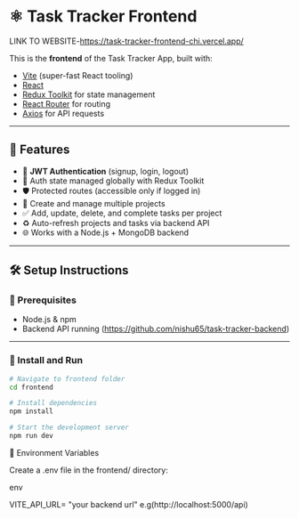 # ⚛️ Task Tracker Frontend

LINK TO WEBSITE-https://task-tracker-frontend-chi.vercel.app/



This is the **frontend** of the Task Tracker App, built with:

- [Vite](https://vitejs.dev/) (super-fast React tooling)
- [React](https://reactjs.org/)
- [Redux Toolkit](https://redux-toolkit.js.org/) for state management
- [React Router](https://reactrouter.com/) for routing
- [Axios](https://axios-http.com/) for API requests

-----------------------------------------------------------------------------------------------------

## 📸 Features


- 🔐 **JWT Authentication** (signup, login, logout)
- 🧠 Auth state managed globally with Redux Toolkit
- 🛡️ Protected routes (accessible only if logged in)
- 📁 Create and manage multiple projects
- ✅ Add, update, delete, and complete tasks per project
- ♻️ Auto-refresh projects and tasks via backend API
- 🌐 Works with a Node.js + MongoDB backend


-----------------------------------------------------------------------------------------------------------

## 🛠️ Setup Instructions

### 🔹 Prerequisites

- Node.js & npm
- Backend API running (https://github.com/nishu65/task-tracker-backend)
***************************************************************************************************************
### 🔹 Install and Run

```bash
# Navigate to frontend folder
cd frontend

# Install dependencies
npm install

# Start the development server
npm run dev

```

🔐 Environment Variables

Create a .env file in the frontend/ directory:


env


VITE_API_URL= "your backend url" e.g(http://localhost:5000/api)
